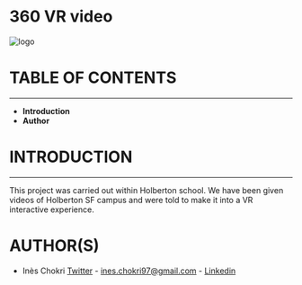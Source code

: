 # 360 VR video

![logo](https://ibb.co/9GMxMZc)

# TABLE OF CONTENTS
___
  - **Introduction**
  - **Author**
 
# INTRODUCTION
___
This project was carried out within Holberton school. We have been given videos of Holberton SF campus and were told to make it into a VR interactive experience.




# AUTHOR(S)
- Inès Chokri [Twitter](https://twitter.com/chokri_ines) - <ines.chokri97@gmail.com> - [Linkedin](https://www.linkedin.com/in/in%C3%A8s-chokri-b247b7175/)
